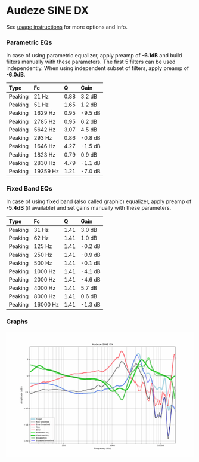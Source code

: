 # Audeze SINE DX
See [usage instructions](https://github.com/jaakkopasanen/AutoEq#usage) for more options and info.

### Parametric EQs
In case of using parametric equalizer, apply preamp of **-6.1dB** and build filters manually
with these parameters. The first 5 filters can be used independently.
When using independent subset of filters, apply preamp of **-6.0dB**.

| Type    | Fc       |    Q | Gain    |
|:--------|:---------|:-----|:--------|
| Peaking | 21 Hz    | 0.88 | 3.2 dB  |
| Peaking | 51 Hz    | 1.65 | 1.2 dB  |
| Peaking | 1629 Hz  | 0.95 | -9.5 dB |
| Peaking | 2785 Hz  | 0.95 | 6.2 dB  |
| Peaking | 5642 Hz  | 3.07 | 4.5 dB  |
| Peaking | 293 Hz   | 0.86 | -0.8 dB |
| Peaking | 1646 Hz  | 4.27 | -1.5 dB |
| Peaking | 1823 Hz  | 0.79 | 0.9 dB  |
| Peaking | 2830 Hz  | 4.79 | -1.1 dB |
| Peaking | 19359 Hz | 1.21 | -7.0 dB |

### Fixed Band EQs
In case of using fixed band (also called graphic) equalizer, apply preamp of **-5.4dB**
(if available) and set gains manually with these parameters.

| Type    | Fc       |    Q | Gain    |
|:--------|:---------|:-----|:--------|
| Peaking | 31 Hz    | 1.41 | 3.0 dB  |
| Peaking | 62 Hz    | 1.41 | 1.0 dB  |
| Peaking | 125 Hz   | 1.41 | -0.2 dB |
| Peaking | 250 Hz   | 1.41 | -0.9 dB |
| Peaking | 500 Hz   | 1.41 | -0.1 dB |
| Peaking | 1000 Hz  | 1.41 | -4.1 dB |
| Peaking | 2000 Hz  | 1.41 | -4.6 dB |
| Peaking | 4000 Hz  | 1.41 | 5.7 dB  |
| Peaking | 8000 Hz  | 1.41 | 0.6 dB  |
| Peaking | 16000 Hz | 1.41 | -1.3 dB |

### Graphs
![](./Audeze%20SINE%20DX.png)